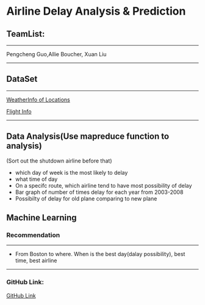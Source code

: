 # Airline Delay Analysis & Prediction

## TeamList:
---

Pengcheng Guo,Allie Boucher, Xuan Liu

---

## DataSet

---

[WeatherInfo of Locations](https://www.ncdc.noaa.gov/cdo-web/webservices/v2#locations)

[Flight Info](http://stat-computing.org/dataexpo/2009/the-data.html)

---


##  Data Analysis(Use mapreduce function to analysis)
(Sort out the shutdown airline before that)
- which day of week is the most likely to delay
- what time of day 
- On a specifc route, which airline tend to have most possibility of delay
- Bar graph of number of times delay for each year from 2003-2008
- Possibilty of delay for old plane comparing to new plane



## Machine Learning

### Recommendation

---

- From Boston to where. When is the best day(dalay possibility), best time, best airline

---

### GitHub Link:
[GitHub Link](https://github.com/AndyHum/Airline_Delay_Analysis_and_Prediction)
